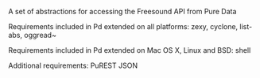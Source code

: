 A set of abstractions for accessing the Freesound API from Pure Data

Requirements included in Pd extended on all platforms: zexy, cyclone, list-abs, oggread~

Requirements included in Pd extended on Mac OS X, Linux and BSD: shell

Additional requirements: PuREST JSON
